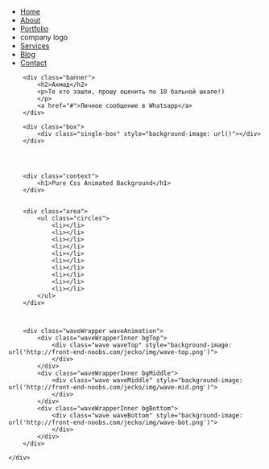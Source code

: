 <!DOCTYPE html>
<html lang="en">
<head>
    <meta charset="UTF-8">
    <meta http-equiv="X-UA-Compatible" content="IE=edge">
    <meta name="viewport" content="width=device-width, initial-scale=1.0">
    <title>Document</title>
    <link rel="stylesheet" href="style.css">
</head>
<body>
    <div class="wrapper">
        <ul>
            <li><a href="#">Home</a></li>
            <li><a href="#">About</a></li>
            <li><a href="#">Portfolio</a></li>
            <li class="logo">company logo</li>
            <li><a href="#">Services</a></li>
            <li><a href="#">Blog</a></li>
            <li><a href="#">Contact</a></li>
        </ul>

        <div class="banner">
            <h2>Ахмад</h2>
            <p>Те кто зашли, прошу оценить по 10 бальной шкале!)
            </p>
            <a href="#">Личное сообщение в Whatsapp</a>
        </div>

        <div class="box">
            <div class="single-box" style="background-image: url()"></div>
        </div>

        
        
        
        <div class="context">
            <h1>Pure Css Animated Background</h1>
        </div>
        
        
        <div class="area">
            <ul class="circles">
                <li></li>
                <li></li>
                <li></li>
                <li></li>
                <li></li>
                <li></li>
                <li></li>
                <li></li>
                <li></li>
                <li></li>
            </ul>
        </div>



        <div class="waveWrapper waveAnimation">
            <div class="waveWrapperInner bgTop">
                <div class="wave waveTop" style="background-image: url('http://front-end-noobs.com/jecko/img/wave-top.png')">
                </div>
            </div>
            <div class="waveWrapperInner bgMiddle">
                <div class="wave waveMiddle" style="background-image: url('http://front-end-noobs.com/jecko/img/wave-mid.png')">
                </div>
            </div>
            <div class="waveWrapperInner bgBottom">
                <div class="wave waveBottom" style="background-image: url('http://front-end-noobs.com/jecko/img/wave-bot.png')">
                </div>
            </div>
        </div>

    </div>
</body>
</html>
